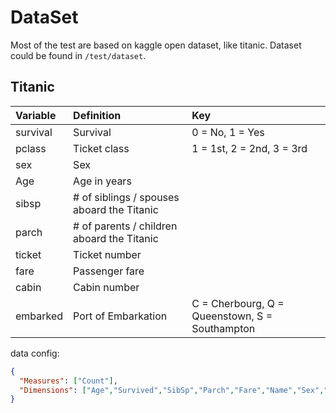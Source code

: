 # DataSet

Most of the test are based on kaggle open dataset, like titanic. Dataset could be found in `/test/dataset`.

## Titanic

| **Variable** | **Definition** | **Key** |
| :--- | :--- | :--- |
| survival | Survival | 0 = No, 1 = Yes |
| pclass | Ticket class | 1 = 1st, 2 = 2nd, 3 = 3rd |
| sex | Sex |  |
| Age | Age in years |  |
| sibsp | # of siblings / spouses aboard the Titanic |  |
| parch | # of parents / children aboard the Titanic |  |
| ticket | Ticket number |  |
| fare | Passenger fare |  |
| cabin | Cabin number |  |
| embarked | Port of Embarkation | C = Cherbourg, Q = Queenstown, S = Southampton |

data config:
```json
{
  "Measures": ["Count"],
  "Dimensions": ["Age","Survived","SibSp","Parch","Fare","Name","Sex","Ticket","Cabin","Embarked","PassengerId","Pclass"]
}
```